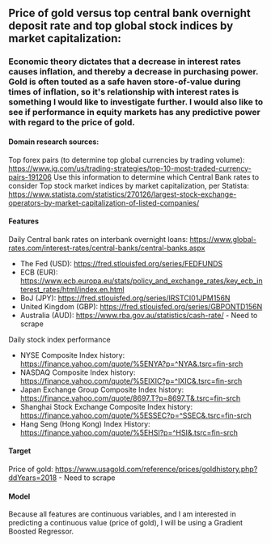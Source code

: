 ## Price of gold versus top central bank overnight deposit rate and top global stock indices by market capitalization:

### Economic theory dictates that a decrease in interest rates causes inflation, and thereby a decrease in purchasing power. Gold is often touted as a safe haven store-of-value during times of inflation, so it's relationship with interest rates is something I would like to investigate further. I would also like to see if performance in equity markets has any predictive power with regard to the price of gold. 

#### Domain research sources:
Top forex pairs (to determine top global currencies by trading volume): https://www.ig.com/us/trading-strategies/top-10-most-traded-currency-pairs-191206
Use this information to determine which Central Bank rates to consider
Top stock market indices by market capitalization, per Statista: https://www.statista.com/statistics/270126/largest-stock-exchange-operators-by-market-capitalization-of-listed-companies/

#### Features
Daily Central bank rates on interbank overnight loans: https://www.global-rates.com/interest-rates/central-banks/central-banks.aspx
- The Fed (USD): https://fred.stlouisfed.org/series/FEDFUNDS
- ECB (EUR): https://www.ecb.europa.eu/stats/policy_and_exchange_rates/key_ecb_interest_rates/html/index.en.html
- BoJ (JPY): https://fred.stlouisfed.org/series/IRSTCI01JPM156N
- United Kingdom (GBP): https://fred.stlouisfed.org/series/GBPONTD156N
- Australia (AUD): https://www.rba.gov.au/statistics/cash-rate/ - Need to scrape

Daily stock index performance
- NYSE Composite Index history: https://finance.yahoo.com/quote/%5ENYA?p=^NYA&.tsrc=fin-srch
- NASDAQ Composite Index history: https://finance.yahoo.com/quote/%5EIXIC?p=^IXIC&.tsrc=fin-srch
- Japan Exchange Group Composite Index history: https://finance.yahoo.com/quote/8697.T?p=8697.T&.tsrc=fin-srch
- Shanghai Stock Exchange Composite Index history: https://finance.yahoo.com/quote/%5ESSEC?p=^SSEC&.tsrc=fin-srch
- Hang Seng (Hong Kong) Index History: https://finance.yahoo.com/quote/%5EHSI?p=^HSI&.tsrc=fin-srch

#### Target
Price of gold: https://www.usagold.com/reference/prices/goldhistory.php?ddYears=2018 - Need to scrape

#### Model
Because all features are continuous variables, and I am interested in predicting a continuous value (price of gold), I will be using a Gradient Boosted Regressor.

